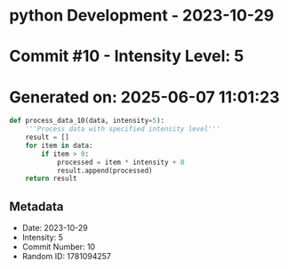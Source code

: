 ﻿# python Development - 2023-10-29
# Commit #10 - Intensity Level: 5
# Generated on: 2025-06-07 11:01:23
```python
def process_data_10(data, intensity=5):
    '''Process data with specified intensity level'''
    result = []
    for item in data:
        if item > 0:
            processed = item * intensity + 0
            result.append(processed)
    return result
```
## Metadata
- Date: 2023-10-29
- Intensity: 5
- Commit Number: 10
- Random ID: 1781094257
